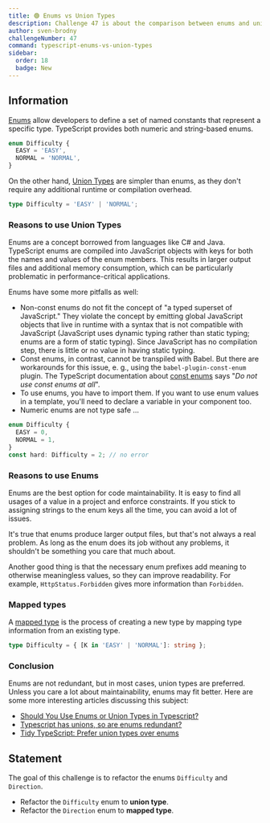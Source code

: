 ```yaml
---
title: 🟢 Enums vs Union Types
description: Challenge 47 is about the comparison between enums and union types
author: sven-brodny
challengeNumber: 47
command: typescript-enums-vs-union-types
sidebar:
  order: 18
  badge: New
---
```


## Information

[Enums](https://www.typescriptlang.org/docs/handbook/enums.html) allow developers to define a set of named constants that represent a specific type. TypeScript provides both numeric and string-based enums.

```typescript
enum Difficulty {
  EASY = 'EASY',
  NORMAL = 'NORMAL',
}
```

On the other hand, [Union Types](https://www.typescriptlang.org/docs/handbook/2/everyday-types.html#union-types) are simpler than enums, as they don't require any additional runtime or compilation overhead.

```typescript
type Difficulty = 'EASY' | 'NORMAL';
```

### Reasons to use Union Types

Enums are a concept borrowed from languages like C# and Java. TypeScript enums are compiled into JavaScript objects with keys for both the names and values of the enum members. This results in larger output files and additional memory consumption, which can be particularly problematic in performance-critical applications.

Enums have some more pitfalls as well:

- Non-const enums do not fit the concept of "a typed superset of JavaScript." They violate the concept by emitting global JavaScript objects that live in runtime with a syntax that is not compatible with JavaScript (JavaScript uses dynamic typing rather than static typing; enums are a form of static typing). Since JavaScript has no compilation step, there is little or no value in having static typing.
- Const enums, in contrast, cannot be transpiled with Babel. But there are workarounds for this issue, e. g., using the `babel-plugin-const-enum` plugin. The TypeScript documentation about [const enums](https://www.typescriptlang.org/docs/handbook/enums.html#const-enums) says "_Do not use const enums at all_".
- To use enums, you have to import them. If you want to use enum values in a template, you'll need to declare a variable in your component too.
- Numeric enums are not type safe ...

```typescript
enum Difficulty {
  EASY = 0,
  NORMAL = 1,
}
const hard: Difficulty = 2; // no error
```

### Reasons to use Enums

Enums are the best option for code maintainability. It is easy to find all usages of a value in a project and enforce constraints. If you stick to assigning strings to the enum keys all the time, you can avoid a lot of issues.

It's true that enums produce larger output files, but that's not always a real problem. As long as the enum does its job without any problems, it shouldn't be something you care that much about.

Another good thing is that the necessary enum prefixes add meaning to otherwise meaningless values, so they can improve readability. For example, `HttpStatus.Forbidden` gives more information than `Forbidden`.

### Mapped types

A [mapped type](https://learntypescript.dev/08/l2-mapped-type) is the process of creating a new type by mapping type information from an existing type.

```typescript
type Difficulty = { [K in 'EASY' | 'NORMAL']: string };
```

### Conclusion

Enums are not redundant, but in most cases, union types are preferred. Unless you care a lot about maintainability, enums may fit better. Here are some more interesting articles discussing this subject:

- [Should You Use Enums or Union Types in Typescript?](https://www.bam.tech/article/should-you-use-enums-or-union-types-in-typescript)
- [Typescript has unions, so are enums redundant?](https://stackoverflow.com/questions/40275832/typescript-has-unions-so-are-enums-redundant)
- [Tidy TypeScript: Prefer union types over enums](https://fettblog.eu/tidy-typescript-avoid-enums/)

## Statement

The goal of this challenge is to refactor the enums `Difficulty` and `Direction`.

- Refactor the `Difficulty` enum to **union type**.
- Refactor the `Direction` enum to **mapped type**.

